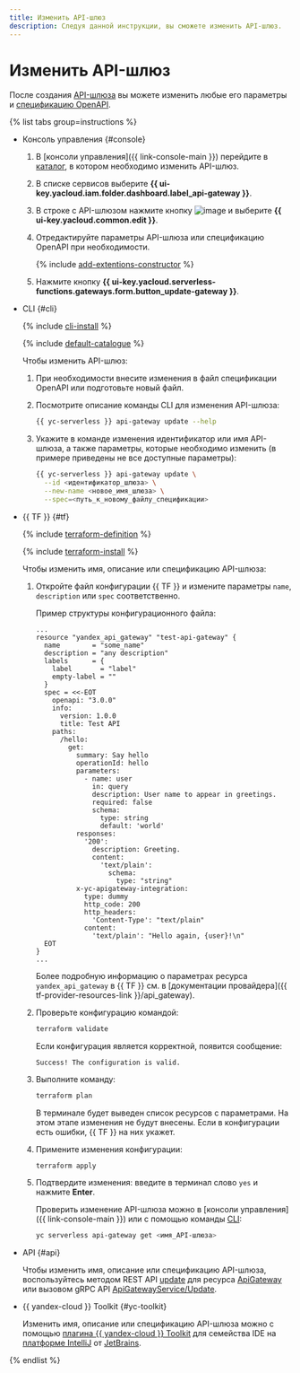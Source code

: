 ```yaml
---
title: Изменить API-шлюз
description: Следуя данной инструкции, вы сможете изменить API-шлюз.
---
```


# Изменить API-шлюз

После создания [API-шлюза](../concepts/index.md) вы можете изменить любые его параметры и [спецификацию OpenAPI](https://ru.wikipedia.org/wiki/OpenAPI_(спецификация)).

{% list tabs group=instructions %}

- Консоль управления {#console}

  1. В [консоли управления]({{ link-console-main }}) перейдите в [каталог](../../resource-manager/concepts/resources-hierarchy.md#folder), в котором необходимо изменить API-шлюз.
  1. В списке сервисов выберите **{{ ui-key.yacloud.iam.folder.dashboard.label_api-gateway }}**.
  1. В строке с API-шлюзом нажмите кнопку ![image](../../_assets/console-icons/ellipsis.svg) и выберите **{{ ui-key.yacloud.common.edit }}**.
  1. Отредактируйте параметры API-шлюза или спецификацию OpenAPI при необходимости.

      {% include [add-extentions-constructor](../../_includes/api-gateway/add-extentions-constructor.md) %}

  1. Нажмите кнопку **{{ ui-key.yacloud.serverless-functions.gateways.form.button_update-gateway }}**.

- CLI {#cli}

  {% include [cli-install](../../_includes/cli-install.md) %}

  {% include [default-catalogue](../../_includes/default-catalogue.md) %}

  Чтобы изменить API-шлюз:
  1. При необходимости внесите изменения в файл спецификации OpenAPI или подготовьте новый файл.
  1. Посмотрите описание команды CLI для изменения API-шлюза:

     ```bash
     {{ yc-serverless }} api-gateway update --help
     ```

  1. Укажите в команде изменения идентификатор или имя API-шлюза, а также параметры, которые необходимо изменить (в примере приведены не все доступные параметры):

     ```bash
     {{ yc-serverless }} api-gateway update \
       --id <идентификатор_шлюза> \
       --new-name <новое_имя_шлюза> \
       --spec=<путь_к_новому_файлу_спецификации>
     ```

- {{ TF }} {#tf}

  {% include [terraform-definition](../../_tutorials/_tutorials_includes/terraform-definition.md) %}

  {% include [terraform-install](../../_includes/terraform-install.md) %}

  Чтобы изменить имя, описание или спецификацию API-шлюза:
  1. Откройте файл конфигурации {{ TF }} и измените параметры `name`, `description` или `spec` соответственно.

     Пример структуры конфигурационного файла:

     ```hcl
     ...
     resource "yandex_api_gateway" "test-api-gateway" {
       name        = "some_name"
       description = "any description"
       labels      = {
         label       = "label"
         empty-label = ""
       }
       spec = <<-EOT
         openapi: "3.0.0"
         info:
           version: 1.0.0
           title: Test API
         paths:
           /hello:
             get:
               summary: Say hello
               operationId: hello
               parameters:
                 - name: user
                   in: query
                   description: User name to appear in greetings.
                   required: false
                   schema:
                     type: string
                     default: 'world'
               responses:
                 '200':
                   description: Greeting.
                   content:
                     'text/plain':
                       schema:
                         type: "string"
               x-yc-apigateway-integration:
                 type: dummy
                 http_code: 200
                 http_headers:
                   'Content-Type': "text/plain"
                 content:
                   'text/plain': "Hello again, {user}!\n"
       EOT
     }
     ...
     ```

     Более подробную информацию о параметрах ресурса `yandex_api_gateway` в {{ TF }} см. в [документации провайдера]({{ tf-provider-resources-link }}/api_gateway).
  1. Проверьте конфигурацию командой:

     ```bash
     terraform validate
     ```

     Если конфигурация является корректной, появится сообщение:

     ```text
     Success! The configuration is valid.
     ```

  1. Выполните команду:

     ```bash
     terraform plan
     ```

     В терминале будет выведен список ресурсов с параметрами. На этом этапе изменения не будут внесены. Если в конфигурации есть ошибки, {{ TF }} на них укажет.
  1. Примените изменения конфигурации:

     ```bash
     terraform apply
     ```

  1. Подтвердите изменения: введите в терминал слово `yes` и нажмите **Enter**.

     Проверить изменение API-шлюза можно в [консоли управления]({{ link-console-main }}) или с помощью команды [CLI](../../cli/):

     ```bash
     yc serverless api-gateway get <имя_API-шлюза>
     ```

- API {#api}

  Чтобы изменить имя, описание или спецификацию API-шлюза, воспользуйтесь методом REST API [update](../apigateway/api-ref/ApiGateway/update.md) для ресурса [ApiGateway](../apigateway/api-ref/ApiGateway/index.md) или вызовом gRPC API [ApiGatewayService/Update](../apigateway/api-ref/grpc/ApiGateway/update.md).

- {{ yandex-cloud }} Toolkit {#yc-toolkit}

  Изменить имя, описание или спецификацию API-шлюза можно с помощью [плагина {{ yandex-cloud }} Toolkit](https://github.com/yandex-cloud/ide-plugin-jetbrains) для семейства IDE на [платформе IntelliJ](https://www.jetbrains.com/ru-ru/opensource/idea/) от [JetBrains](https://www.jetbrains.com/).

{% endlist %}
